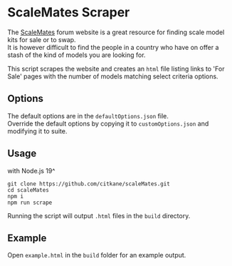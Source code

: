 # ScaleMates Scraper

The [ScaleMates](https://scalemates.com) forum website is a great resource for finding scale model kits for sale or to swap.  
It is however difficult to find the people in a country who have on offer a stash of the kind of models you are looking for.

This script scrapes the website and creates an `html` file listing links to 'For Sale' pages with the number of models matching select criteria options.

## Options

The default options are in the `defaultOptions.json` file.  
Override the default options by copying it to `customOptions.json` and modifying it to suite.

## Usage

with Node.js 19^

```
git clone https://github.com/citkane/scaleMates.git
cd scaleMates
npm i
npm run scrape
```

Running the script will output `.html` files in the `build` directory.

## Example

Open `example.html` in the `build` folder for an example output.
